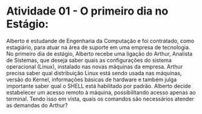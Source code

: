 # Atividade 01 - O primeiro dia no Estágio:

 Alberto é estudande de Engenharia da Computação e foi contratado, como estagiário, para atuar na área de suporte em uma empresa de tecnologia. No primeiro dia de estágio, Alberto recebe uma ligação do Arthur, Analista de Sistemas, que deseja saber quais as configurações do sistema operacional (Linux), instalado nas novas máquinas da empresa. Arthur precisa saber qual distribuição Linux está sendo usada nas máquinas, versão do Kernel, informações básicas de hardware e também julga importante saber qual o SHELL está habilitado por padrão. 
 Alberto decide estabelecer um acesso remoto à máquina, possibilitando acesso apenas ao terminal. Tendo isso em vista, quais os comandos são necessários atender as demandas do Arthur?
